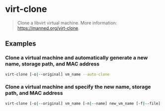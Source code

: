 # virt-clone

> Clone a libvirt virtual machine. More information: <https://manned.org/virt-clone>.

## Examples

### Clone a virtual machine and automatically generate a new name, storage path, and MAC address

```bash
virt-clone [-o|--original] vm_name --auto-clone
```

### Clone a virtual machine and specify the new name, storage path, and MAC address

```bash
virt-clone [-o|--original] vm_name [-n|--name] new_vm_name [-f|--file] path/to/new_storage [-m|--mac] ff:ff:ff:ff:ff:ff|RANDOM
```
